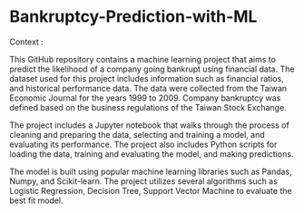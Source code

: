 # Bankruptcy-Prediction-with-ML

Context :

This GitHub repository contains a machine learning project that aims to predict the likelihood of a company going bankrupt using financial data. The dataset used for this project includes information such as financial ratios, and historical performance data. The data were collected from the Taiwan Economic Journal for the years 1999 to 2009. Company bankruptcy was defined based on the business regulations of the Taiwan Stock Exchange.

The project includes a Jupyter notebook that walks through the process of cleaning and preparing the data, selecting and training a model, and evaluating its performance. The project also includes Python scripts for loading the data, training and evaluating the model, and making predictions.

The model is built using popular machine learning libraries such as Pandas, Numpy, and Scikit-learn. The project utilizes several algorithms such as Logistic Regression, Decision Tree, Support Vector Machine to evaluate the best fit model.




